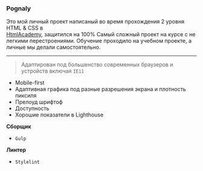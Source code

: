 ### Pognaly 
Это мой личный проект написаный во время прохождения 2 уровня HTML & CSS в   
[HtmlAcademy](https://htmlacademy.ru/profile/dean), защитился на 100%
Самый сложный проект на курсе с не легкими перестроениями.
Обучение проходило на учебном проекте, а личные мы делали самостоятельно.

----

> Адаптирован под большенство современных браузеров и устройств включая `IE11`

* Mobile-first
* Адаптивная графика под разные разрешения экрана и плотность пиксиля
* Прелоуд шрифтоф
* Доступность
* Хорошие показатели в Lighthouse

**Сборщик**
* `Gulp`

**Линтер**
* `Stylelint` 
